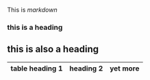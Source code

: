 This is *markdown*

### this is a heading

## this is also a heading

|table heading 1 |heading 2|yet more|
|----------------|---------|--------|
